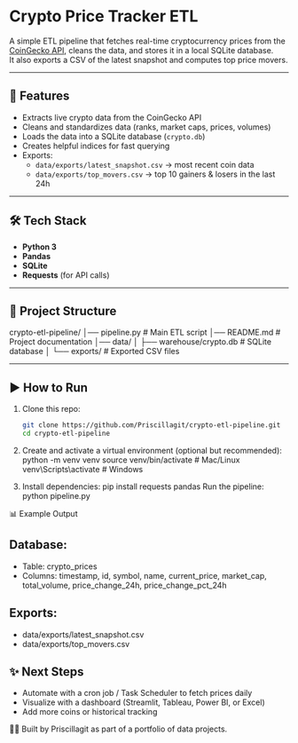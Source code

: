 # Crypto Price Tracker ETL

A simple ETL pipeline that fetches real-time cryptocurrency prices from the [CoinGecko API](https://www.coingecko.com/en/api), cleans the data, and stores it in a local SQLite database.  
It also exports a CSV of the latest snapshot and computes top price movers.

---

## 🚀 Features
- Extracts live crypto data from the CoinGecko API  
- Cleans and standardizes data (ranks, market caps, prices, volumes)  
- Loads the data into a SQLite database (`crypto.db`)  
- Creates helpful indices for fast querying  
- Exports:  
  - `data/exports/latest_snapshot.csv` → most recent coin data  
  - `data/exports/top_movers.csv` → top 10 gainers & losers in the last 24h  

---

## 🛠️ Tech Stack
- **Python 3**
- **Pandas**
- **SQLite**
- **Requests** (for API calls)

---

## 📂 Project Structure
crypto-etl-pipeline/
│── pipeline.py # Main ETL script
│── README.md # Project documentation
│── data/
│ ├── warehouse/crypto.db # SQLite database
│ └── exports/ # Exported CSV files


---

## ▶️ How to Run

1. Clone this repo:
   ```bash
   git clone https://github.com/Priscillagit/crypto-etl-pipeline.git
   cd crypto-etl-pipeline

2. Create and activate a virtual environment (optional but recommended):
python -m venv venv
source venv/bin/activate   # Mac/Linux
venv\Scripts\activate      # Windows


3. Install dependencies:
pip install requests pandas
Run the pipeline:
python pipeline.py

📊 Example Output

## Database:
- Table: crypto_prices
- Columns: timestamp, id, symbol, name, current_price, market_cap, total_volume, price_change_24h, price_change_pct_24h

## Exports:
- data/exports/latest_snapshot.csv
- data/exports/top_movers.csv

## ✨ Next Steps 
- Automate with a cron job / Task Scheduler to fetch prices daily
- Visualize with a dashboard (Streamlit, Tableau, Power BI, or Excel)
- Add more coins or historical tracking


👩‍💻 Built by Priscillagit as part of a portfolio of data projects.
